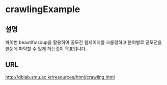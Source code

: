 # crawlingExample

## 설명
파이썬 beautifulsoup을 활용하여 공모전 웹페이지를 크롤링하고 분야별로 공모전을 한눈에 파악할 수 있게 하는것이 목표입니다.

## URL
http://dblab.smu.ac.kr/resources/html/crawling.html
